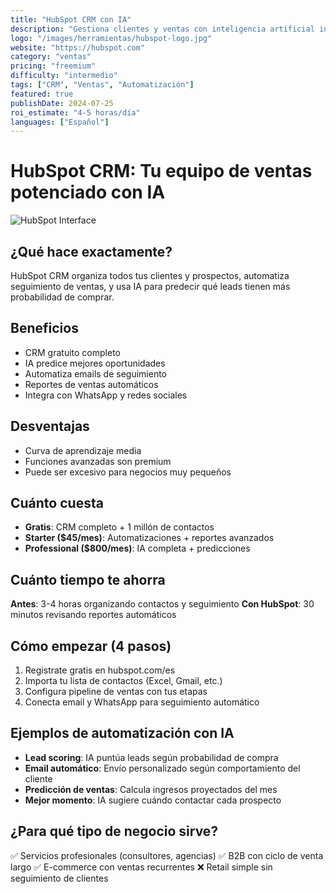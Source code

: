 ```yaml
---
title: "HubSpot CRM con IA"
description: "Gestiona clientes y ventas con inteligencia artificial integrada"
logo: "/images/herramientas/hubspot-logo.jpg"
website: "https://hubspot.com"
category: "ventas"
pricing: "freemium"
difficulty: "intermedio"
tags: ["CRM", "Ventas", "Automatización"]
featured: true
publishDate: 2024-07-25
roi_estimate: "4-5 horas/día"
languages: ["Español"]
---
```


# HubSpot CRM: Tu equipo de ventas potenciado con IA

![HubSpot Interface](/images/herramientas/hubspot-logo.jpg)

## ¿Qué hace exactamente?
HubSpot CRM organiza todos tus clientes y prospectos, automatiza seguimiento de ventas, y usa IA para predecir qué leads tienen más probabilidad de comprar.

## Beneficios
- CRM gratuito completo
- IA predice mejores oportunidades
- Automatiza emails de seguimiento
- Reportes de ventas automáticos
- Integra con WhatsApp y redes sociales

## Desventajas
- Curva de aprendizaje media
- Funciones avanzadas son premium
- Puede ser excesivo para negocios muy pequeños

## Cuánto cuesta
- **Gratis**: CRM completo + 1 millón de contactos
- **Starter ($45/mes)**: Automatizaciones + reportes avanzados
- **Professional ($800/mes)**: IA completa + predicciones

## Cuánto tiempo te ahorra
**Antes**: 3-4 horas organizando contactos y seguimiento
**Con HubSpot**: 30 minutos revisando reportes automáticos

## Cómo empezar (4 pasos)
1. Registrate gratis en hubspot.com/es
2. Importa tu lista de contactos (Excel, Gmail, etc.)
3. Configura pipeline de ventas con tus etapas
4. Conecta email y WhatsApp para seguimiento automático

## Ejemplos de automatización con IA
- **Lead scoring**: IA puntúa leads según probabilidad de compra
- **Email automático**: Envío personalizado según comportamiento del cliente
- **Predicción de ventas**: Calcula ingresos proyectados del mes
- **Mejor momento**: IA sugiere cuándo contactar cada prospecto

## ¿Para qué tipo de negocio sirve?
✅ Servicios profesionales (consultores, agencias)
✅ B2B con ciclo de venta largo
✅ E-commerce con ventas recurrentes
❌ Retail simple sin seguimiento de clientes